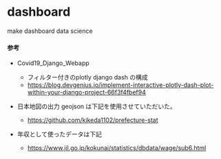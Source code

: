 # dashboard
make dashboard data science 


#### 参考
- Covid19_Django_Webapp
    - フィルター付きのplotly django dash の構成
    - https://blog.devgenius.io/implement-interactive-plotly-dash-plot-within-your-django-project-66f3f4fbef94

- 日本地図の出力 geojson は下記を使用させていただいた。
    - https://github.com/kikeda1102/prefecture-stat
- 年収として使ったデータは下記
    - https://www.jil.go.jp/kokunai/statistics/dbdata/wage/sub6.html


